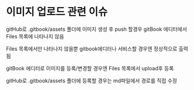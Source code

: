 # 이미지 업로드 관련 이슈

gitHub로 .gitbook/assets 폴더에 이미지 생성 후 push 할경우 gitBook 에디터에서 Files 목록에 나타나지 않음



Files 목록에서만 나타나지 않을뿐 gitbook에디터나 서비스할 경우엔 정상적으로 출력됨



gitBook 에디터로 이미지를 등록/변경할 경우엔 Files 목록에서 upload후 등록

gitHub로 .gitbook/assets 폴더에 등록할 경우는 md파일에서 경로를 직접 수정



